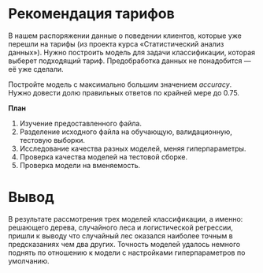 # Рекомендация тарифов

В нашем распоряжении данные о поведении клиентов, которые уже перешли на тарифы (из проекта курса «Статистический анализ данных»). Нужно построить модель для задачи классификации, которая выберет подходящий тариф. Предобработка данных не понадобится — её уже сделали.

Постройте модель с максимально большим значением *accuracy*. Нужно довести долю правильных ответов по крайней мере до 0.75.

**План**
1. Изучение предоставленного файла.
2. Разделение исходного файла на обучающую, валидационную, тестовую выборки.
3. Исследование качества разных моделей, меняя гиперпараметры.
4. Проверка качества моделей на тестовой сборке.
5. Проверка модели на вменяемость.

# Вывод

В результате рассмотрения трех моделей классификации, а именно: решающего дерева, случайного леса и логистической регрессии, пришли к выводу что случайный лес оказался наиболее точным в предсказаниях чем два других. Точность моделей удалось немного поднять по отношению к модели с настройками гиперпараметров по умолчанию. 